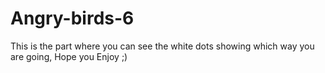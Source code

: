 # Angry-birds-6
This is the part where you can see the white dots showing which way you are going, Hope you Enjoy ;)
